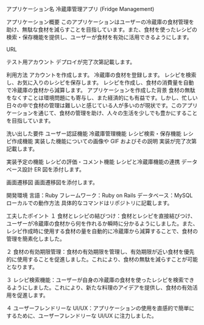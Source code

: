 アプリケーション名
冷蔵庫管理アプリ (Fridge Management)

アプリケーション概要
このアプリケーションはユーザーの冷蔵庫の食材管理を助け、無駄な食材を減らすことを目指しています。また、食材を使ったレシピの検索・保存機能を提供し、ユーザーが食材を有効に活用できるようにします。

URL

テスト用アカウント
デプロイが完了次第記載します。

利用方法
アカウントを作成します。
冷蔵庫の食材を登録します。
レシピを検索し、お気に入りのレシピを保存します。
レシピを作成し、食材の消費量を自動で冷蔵庫の食材から減算します。
アプリケーションを作成した背景
食材の無駄をなくすことは環境問題にも寄与し、また経済的にも有益です。しかし、忙しい日々の中で食材の管理は難しいと感じている人が多いのが現状です。このアプリケーションを通じて、食材の管理を助け、人々の生活を少しでも豊かにすることを目指しています。

洗い出した要件
ユーザー認証機能
冷蔵庫管理機能
レシピ検索・保存機能
レシピ作成機能
実装した機能についての画像や GIF およびその説明
実装が完了次第記載します。

実装予定の機能
レシピの評価・コメント機能 レシピと冷蔵庫機能の連携
データベース設計
ER 図を添付します。

画面遷移図
画面遷移図を添付します。

開発環境
言語：Ruby
フレームワーク：Ruby on Rails
データベース：MySQL
ローカルでの動作方法
具体的なコマンドはリポジトリに記載します。

工夫したポイント
１
食材とレシピの結びつけ：食材とレシピを直接結びつけ、ユーザーが冷蔵庫の食材から何を作れるか瞬時に分かるようにしました。また、レシピ作成時に使用する食材の量を自動的に冷蔵庫から減算することで、食材の管理を簡素化しました。

２
食材の有効期限管理：食材の有効期限を管理し、有効期限が近い食材を優先的に使用することを促進しました。これにより、食材の無駄を減らすことが可能となります。

３
レシピ検索機能：ユーザーが自身の冷蔵庫の食材を使ったレシピを検索できるようにしました。これにより、新たな料理のアイデアを提供し、食材の有効活用を促進します。

４
ユーザーフレンドリーな UI/UX：アプリケーションの使用を直感的で簡単にするために、ユーザーフレンドリーな UI/UX に注力しました。
